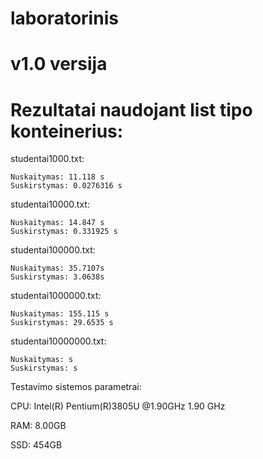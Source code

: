 # laboratorinis
# v1.0 versija
# Rezultatai naudojant list tipo konteinerius:
studentai1000.txt:

    Nuskaitymas: 11.118 s
    Suskirstymas: 0.0276316 s

studentai10000.txt:

    Nuskaitymas: 14.847 s
    Suskirstymas: 0.331925 s
    
studentai100000.txt:

    Nuskaitymas: 35.7107s
    Suskirstymas: 3.0638s
studentai1000000.txt:

    Nuskaitymas: 155.115 s
    Suskirstymas: 29.6535 s

studentai10000000.txt:

    Nuskaitymas: s
    Suskirstymas: s



Testavimo sistemos parametrai:

CPU: Intel(R) Pentium(R)3805U @1.90GHz 1.90 GHz

RAM: 8.00GB

SSD: 454GB
